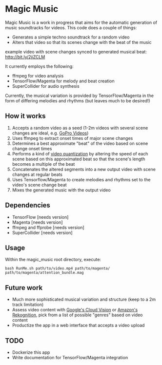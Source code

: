 # Magic Music

Magic Music is a work in progress that aims for the automatic generation of music soundtracks for videos. This code does a couple of things:

* Generates a simple techno soundtrack for a random video
* Alters that video so that its scenes change with the beat of the music

example video with scene changes synced to generated musical beat:
http://bit.ly/2jiZCLM

It currently employs the following:

* ffmpeg for video analysis
* TensorFlow/Magenta for melody and beat creation
* SuperCollider for audio synthesis

Currently, the musical variation is provided by TensorFlow/Magenta in the form of differing melodies and rhythms (but leaves much to be desired!)

## How it works

1. Accepts a random video as a seed (1-2m videos with several scene changes are ideal, e.g. [GoPro Videos](https://vimeo.com/gopro/videos/page:75/sort:duration/format:thumbnail))
2. Uses ffmpeg to extract onset times of major scene changes
3. Determines a best approximate "beat" of the video based on scene change onset times
4. Performs a kind of [video quantization](https://en.wikipedia.org/wiki/Quantization_(music)) by altering the speed of each scene based on this approximated beat so that the scene's length becomes a multiple of the beat
5. Concatenates the altered segments into a new output video with scene changes at regular beats
6. Uses Tensorflow/Magenta to create melodies and rhythms set to the video's scene change beat
7. Mixes the generated music with the output video

## Dependencies

* TensorFlow [needs version]
* Magenta [needs version]
* ffmpeg and ffprobe [needs version]
* SuperCollider [needs version]

## Usage

Within the magic_music root directory, execute:

`bash RunMe.sh path/to/video.mp4 path/to/magenta/ path/to/magenta/attention_bundle.mag`

## Future work

* Much more sophisticated musical variation and structure (keep to a 2m track limitation)
* Assess video content with [Google's Cloud Vision](https://cloud.google.com/vision/) or [Amazon's Rekognition](https://aws.amazon.com/rekognition/), pick from a list of possible "genres" based on video content
* Productize the app in a web interface that accepts a video upload

## TODO

* Dockerize this app
* Write documentation for TensorFlow/Magenta integration
